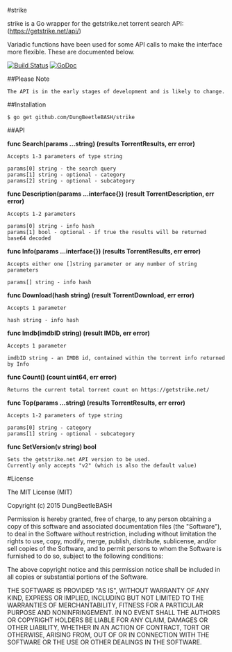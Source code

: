 #strike

strike is a Go wrapper for the getstrike.net torrent search API: (https://getstrike.net/api/)

Variadic functions have been used for some API calls to make the interface more flexible.
These are documented below.

[![Build Status](https://travis-ci.org/DungBeetleBASH/strike.png)](https://travis-ci.org/DungBeetleBASH/strike)
[![GoDoc](https://godoc.org/github.com/DungBeetleBASH/strike?status.svg)](https://godoc.org/github.com/DungBeetleBASH/strike)

##Please Note

    The API is in the early stages of development and is likely to change.

##Installation

    $ go get github.com/DungBeetleBASH/strike

##API

**func Search(params ...string) (results TorrentResults, err error)**

    Accepts 1-3 parameters of type string

    params[0] string - the search query
    params[1] string - optional - category
    params[2] string - optional - subcategory

**func Description(params ...interface{}) (result TorrentDescription, err error)**

    Accepts 1-2 parameters

    params[0] string - info hash
    params[1] bool - optional - if true the results will be returned base64 decoded

**func Info(params ...interface{}) (results TorrentResults, err error)**

    Accepts either one []string parameter or any number of string parameters

    params[] string - info hash

**func Download(hash string) (result TorrentDownload, err error)**

    Accepts 1 parameter

    hash string - info hash

**func Imdb(imdbID string) (result IMDb, err error)**

    Accepts 1 parameter

    imdbID string - an IMDB id, contained within the torrent info returned by Info

**func Count() (count uint64, err error)**

    Returns the current total torrent count on https://getstrike.net/

**func Top(params ...string) (results TorrentResults, err error)**

    Accepts 1-2 parameters of type string

    params[0] string - category
    params[1] string - optional - subcategory

**func SetVersion(v string) bool**

    Sets the getstrike.net API version to be used.
    Currently only accepts "v2" (which is also the default value)

#License

The MIT License (MIT)

Copyright (c) 2015 DungBeetleBASH

Permission is hereby granted, free of charge, to any person obtaining a copy
of this software and associated documentation files (the "Software"), to deal
in the Software without restriction, including without limitation the rights
to use, copy, modify, merge, publish, distribute, sublicense, and/or sell
copies of the Software, and to permit persons to whom the Software is
furnished to do so, subject to the following conditions:

The above copyright notice and this permission notice shall be included in all
copies or substantial portions of the Software.

THE SOFTWARE IS PROVIDED "AS IS", WITHOUT WARRANTY OF ANY KIND, EXPRESS OR
IMPLIED, INCLUDING BUT NOT LIMITED TO THE WARRANTIES OF MERCHANTABILITY,
FITNESS FOR A PARTICULAR PURPOSE AND NONINFRINGEMENT. IN NO EVENT SHALL THE
AUTHORS OR COPYRIGHT HOLDERS BE LIABLE FOR ANY CLAIM, DAMAGES OR OTHER
LIABILITY, WHETHER IN AN ACTION OF CONTRACT, TORT OR OTHERWISE, ARISING FROM,
OUT OF OR IN CONNECTION WITH THE SOFTWARE OR THE USE OR OTHER DEALINGS IN THE
SOFTWARE.
